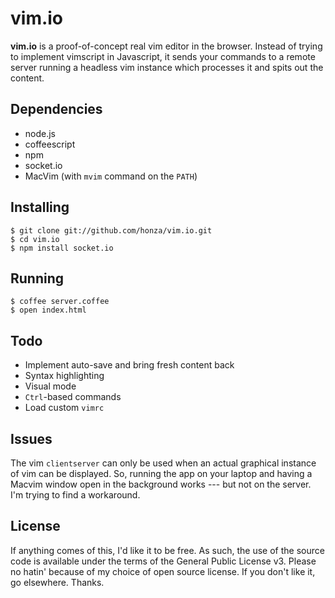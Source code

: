 vim.io
======

**vim.io** is a proof-of-concept real vim editor in the browser. Instead of
trying to implement vimscript in Javascript, it sends your commands to a remote
server running a headless vim instance which processes it and spits out the
content.

Dependencies
------------

* node.js
* coffeescript
* npm
* socket.io
* MacVim (with `mvim` command on the `PATH`)

Installing
----------

    $ git clone git://github.com/honza/vim.io.git
    $ cd vim.io
    $ npm install socket.io

Running
-------

    $ coffee server.coffee
    $ open index.html

Todo
----

* Implement auto-save and bring fresh content back
* Syntax highlighting
* Visual mode
* `Ctrl`-based commands
* Load custom `vimrc`

Issues
------

The vim `clientserver` can only be used when an actual graphical instance of
vim can be displayed. So, running the app on your laptop and having a Macvim
window open in the background works --- but not on the server. I'm trying to
find a workaround.

License
-------

If anything comes of this, I'd like it to be free. As such, the use of the
source code is available under the terms of the General Public License v3.
Please no hatin' because of my choice of open source license. If you don't
like it, go elsewhere. Thanks.
